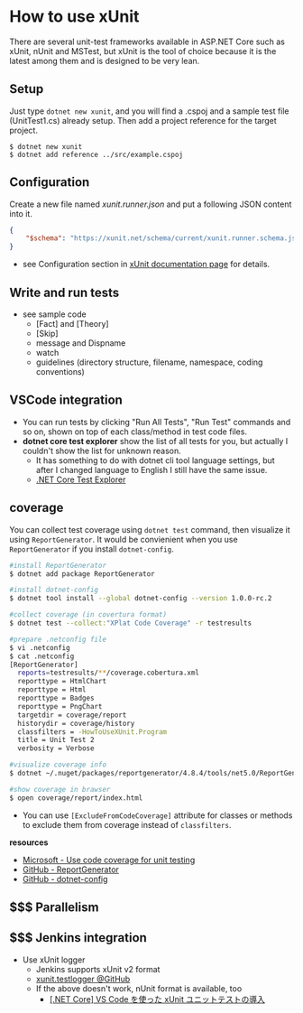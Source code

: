 # How to use xUnit

There are several unit-test frameworks available in ASP.NET Core such as xUnit, nUnit and MSTest,
but xUnit is the tool of choice because it is the latest among them and is designed to be very lean.

## Setup

Just type `dotnet new xunit`, and you will find a .cspoj and a sample test file (UnitTest1.cs) already setup.
Then add a project reference for the target project.

```bash:
$ dotnet new xunit
$ dotnet add reference ../src/example.cspoj
```

## Configuration

Create a new file named *xunit.runner.json* and put a following JSON content into it.

```JSON
{
    "$schema": "https://xunit.net/schema/current/xunit.runner.schema.json",
}
```

* see Configuration section in [xUnit documentation page](https://xunit.net/#documentation) for details.

## Write and run tests


* see sample code
  * [Fact] and [Theory]
  * [Skip]
  * message and Dispname
  * watch  
  * guidelines (directory structure, filename, namespace, coding conventions)

## VSCode integration

* You can run tests by clicking "Run All Tests", "Run Test" commands and so on, shown on top of each class/method in test code files.
* **dotnet core test explorer** show the list of all tests for you, but actually I couldn't show the list for unknown reason.
    * It has something to do with dotnet cli tool language settings, but after I changed language to English I still have the same issue.
    * [.NET Core Test Explorer](https://marketplace.visualstudio.com/items?itemName=formulahendry.dotnet-test-explorer)

## coverage

You can collect test coverage using `dotnet test` command, then visualize it using `ReportGenerator`. It would be convienient when you use `ReportGenerator` if you install `dotnet-config`.

```Bash
#install ReportGenerator
$ dotnet add package ReportGenerator

#install dotnet-config
$ dotnet tool install --global dotnet-config --version 1.0.0-rc.2

#collect coverage (in covertura format)
$ dotnet test --collect:"XPlat Code Coverage" -r testresults

#prepare .netconfig file
$ vi .netconfig
$ cat .netconfig
[ReportGenerator]
  reports=testresults/**/coverage.cobertura.xml
  reporttype = HtmlChart
  reporttype = Html
  reporttype = Badges
  reporttype = PngChart
  targetdir = coverage/report
  historydir = coverage/history
  classfilters = -HowToUseXUnit.Program
  title = Unit Test 2 
  verbosity = Verbose

#visualize coverage info
$ dotnet ~/.nuget/packages/reportgenerator/4.8.4/tools/net5.0/ReportGenerator.dll

#show coverage in brawser
$ open coverage/report/index.html
```

* You can use `[ExcludeFromCodeCoverage]` attribute for classes or methods to exclude them from coverage instead of `classfilters`.

**resources**

* [Microsoft - Use code coverage for unit testing](https://docs.microsoft.com/ja-jp/dotnet/core/testing/unit-testing-code-coverage?tabs=linux)
* [GitHub - ReportGenerator](https://github.com/danielpalme/ReportGenerator)
* [GitHub - dotnet-config](https://github.com/dotnetconfig/dotnet-config)

## $$$ Parallelism

## $$$ Jenkins integration

* Use xUnit logger
  * Jenkins supports xUnit v2 format
  * [xunit.testlogger @GitHub](https://github.com/spekt/xunit.testlogger)
  * If the above doesn't work, nUnit format is available, too
    * [[.NET Core] VS Code を使った xUnit ユニットテストの導入](https://mseeeen.msen.jp/dotnet-core-xunit-test-project/)

